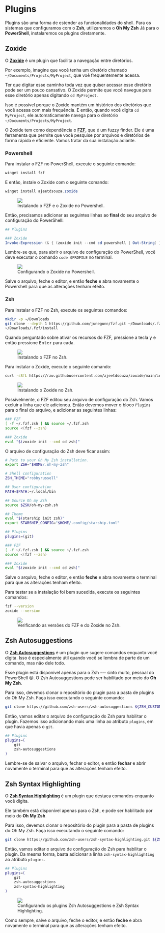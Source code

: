 # Plugins

Plugins são uma forma de estender as funcionalidades do shell.
Para os sistemas que configuramos com o **Zsh**, utilizaremos o **Oh My Zsh**
Já para o **PowerShell**, instalaremos os plugins diretamente.

## Zoxide

O [**Zoxide**](https://github.com/ajeetdsouza/zoxide) é um plugin que facilita a navegação entre diretórios.

Por exemplo, imagine que você tenha um diretório chamado `~/Documents/Projects/MyProject`, que voê frequentemente acessa.

Ter que digitar esse caminho toda vez que quiser acessar esse diretório pode ser um pouco cansativo.
O Zoxide permite que você navegue para esse diretório apenas digitando `cd MyProject`.

Isso é possível porque o Zoxide mantém um histórico dos diretórios que você acessa com mais frequência.
E então, quando você digita `cd MyProject`, ele automaticamente navega para o diretório `~/Documents/Projects/MyProject`.

O Zoxide tem como dependência o [**FZF**](https://github.com/junegunn/fzf), que é um fuzzy finder.
Ele é uma ferramenta que permite que você pesquise por arquivos e diretórios de forma rápida e eficiente.
Vamos tratar da sua instalação adiante.

### Powershell

Para instalar o FZF no PowerShell, execute o seguinte comando:

```powershell
winget install fzf
```

E então, instale o Zoxide com o seguinte comando:

```powershell
winget install ajeetdsouza.zoxide
```

<figure>
<img src="./installing_zoxide_powershell.png" />
<figcaption>Instalando o FZF e o Zoxide no Powershell.</figcaption>
</figure>

Então, precisamos adicionar as seguintes linhas ao **final** do seu arquivo de configuração do PowerShell:

```powershell
## Plugins

### Zoxide
Invoke-Expression (& { (zoxide init --cmd cd powershell | Out-String) })
```

Lembre-se que, para abrir o arquivo de configuração do PowerShell, você deve executar o comando `code $PROFILE` no terminal.

<figure>
<img src="./configuring_zoxide_powershell.png" />
<figcaption>Configurando o Zoxide no Powershell.</figcaption>
</figure>

Salve o arquivo, feche o editor, e então **feche** e abra novamente o Powershell para que as alterações tenham efeito.

### Zsh

Para instalar o FZF no Zsh, execute os seguintes comandos:

```bash
mkdir -p ~/Downloads
git clone --depth 1 https://github.com/junegunn/fzf.git ~/Downloads/.fzf
~/Downloads/.fzf/install
```

Quando perguntado sobre ativar os recursos do FZF, pressione a tecla <kbd>y</kbd> e então pressione <kbd>Enter</kbd> para cada.

<figure>
<img src="./installing_fzf_zsh.png" />
<figcaption>Instalando o FZF no Zsh.</figcaption>
</figure>

Para instalar o Zoxide, execute o seguinte comando:

```bash
curl -sSfL https://raw.githubusercontent.com/ajeetdsouza/zoxide/main/install.sh | sh
```

<figure>
<img src="./installing_zoxide_zsh.png" />
<figcaption>Instalando o Zoxide no Zsh.</figcaption>
</figure>

Possivelmente, o FZF editou seu arquivo de configuração do Zsh.
Vamos excluir a linha que ele adicionou.
Então devemos mover o bloco `Plugins` para o final do arquivo, e adicionar as seguintes linhas:

```bash
### FZF
[ -f ~/.fzf.zsh ] && source ~/.fzf.zsh
source <(fzf --zsh)

### Zoxide
eval "$(zoxide init --cmd cd zsh)"
```

O arquivo de configuração do Zsh deve ficar assim:

```bash
# Path to your Oh My Zsh installation.
export ZSH="$HOME/.oh-my-zsh"

# Shell configuration
ZSH_THEME="robbyrussell"

## User configuration
PATH=$PATH:~/.local/bin

## Source Oh my Zsh
source $ZSH/oh-my-zsh.sh

## Theme
eval "$(starship init zsh)"
export STARSHIP_CONFIG="$HOME/.config/starship.toml"

## Plugins
plugins=(git)

### FZF
[ -f ~/.fzf.zsh ] && source ~/.fzf.zsh
source <(fzf --zsh)

### Zoxide
eval "$(zoxide init --cmd cd zsh)"
```

Salve o arquivo, feche o editor, e então **feche** e abra novamente o terminal para que as alterações tenham efeito.

Para testar se a instalação foi bem sucedida, execute os seguintes comandos:

```bash
fzf --version
zoxide --version
```

<figure>
<img src="./checking_zoxide_zsh.png" />
<figcaption>Verificando as versões do FZF e do Zoxide no Zsh.</figcaption>
</figure>

<!--
TODO: Ensinar a instalar o The Fuck, considerando que ele exige instalar o Python.

## The Fuck

Primeiramente, perdoem-me o palavreado.
Mas sabe quando você digita um comando enorme, mas percebe só depois de executar que errou uma coisinha só?
O tempo todo eu esqueço de adicionar o `sudo` na frente dos comandos.

Pensando nisso, foi criado o [**The Fuck**](https://github.com/nvbn/thefuck).
Ele é um plugin que corrige esses pequenos erros nos comandos, sejam uma letra trocada, ou todo um atributo esquecido.

Quando receber um erro, digite `fuck`, e o plugin tentará corrigi-lo para você.

### Dependências

Como dependências, o The Fuck exige que se tenha instalado:

- python (3.5+)
- pip
- python-dev -->

## Zsh Autosuggestions

O [**Zsh Autosuggestions**](https://github.com/zsh-users/zsh-autosuggestions/blob/master/INSTALL.md#oh-my-zsh) é um plugin que sugere comandos enquanto você digita.
Isso é especialmente útil quando você se lembra de parte de um comando, mas não dele todo.

Esse plugin está disponível apenas para o Zsh --- sinto muito, pessoal do PowerShell 😔.
O Zsh Autosuggestions pode ser habilitado por meio do **Oh My Zsh**.

Para isso, devemos clonar o repositório do plugin para a pasta de plugins do Oh My Zsh.
Faça isso executando o seguinte comando:

```bash
git clone https://github.com/zsh-users/zsh-autosuggestions ${ZSH_CUSTOM:-~/.oh-my-zsh/custom}/plugins/zsh-autosuggestions
```

Então, vamos editar o arquivo de configuração do Zsh para habilitar o plugin.
Fazemos isso adicionando mais uma linha ao atributo `plugins`, em que havia apenas o `git`.

```bash
## Plugins
plugins=(
    git
    zsh-autosuggestions
)
```

Lembre-se de salvar o arquivo, fechar o editor, e então **fechar** e abrir novamente o terminal para que as alterações tenham efeito.

## Zsh Syntax Highlighting

O [**Zsh Syntax Highlighting**](https://github.com/zsh-users/zsh-syntax-highlighting/blob/master/INSTALL.md#oh-my-zsh) é um plugin que destaca comandos enquanto você digita.

Ele também está disponível apenas para o Zsh, e pode ser habilitado por meio do **Oh My Zsh**.

Para isso, devemos clonar o repositório do plugin para a pasta de plugins do Oh My Zsh.
Faça isso executando o seguinte comando:

```bash
git clone https://github.com/zsh-users/zsh-syntax-highlighting.git ${ZSH_CUSTOM:-~/.oh-my-zsh/custom}/plugins/zsh-syntax-highlighting
```

Então, vamos editar o arquivo de configuração do Zsh para habilitar o plugin.
Da mesma forma, basta adicionar a linha `zsh-syntax-highlighting` ao atributo `plugins`.

```bash
## Plugins
plugins=(
    git
    zsh-autosuggestions
    zsh-syntax-highlighting
)
```

<figure>
<img src="./configuring_zsh_plugins.png" />
<figcaption>Configurando os plugins Zsh Autosuggestions e Zsh Syntax Highlighting.</figcaption>
</figure>

Como sempre, salve o arquivo, feche o editor, e então **feche** e abra novamente o terminal para que as alterações tenham efeito.
